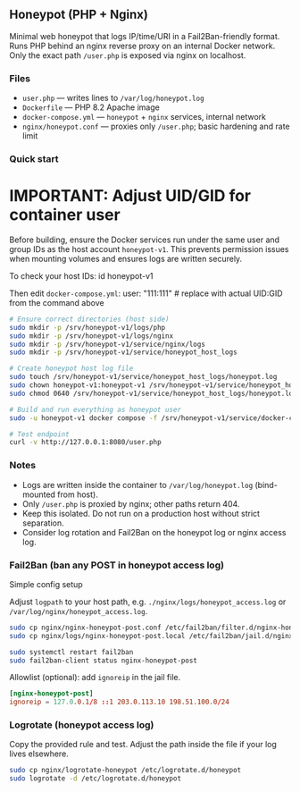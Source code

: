 ## Honeypot (PHP + Nginx)

Minimal web honeypot that logs IP/time/URI in a Fail2Ban-friendly format. Runs PHP behind an nginx reverse proxy on an internal Docker network. Only the exact path `/user.php` is exposed via nginx on localhost.

### Files
- `user.php` — writes lines to `/var/log/honeypot.log`
- `Dockerfile` — PHP 8.2 Apache image
- `docker-compose.yml` — `honeypot` + `nginx` services, internal network
- `nginx/honeypot.conf` — proxies only `/user.php`; basic hardening and rate limit

### Quick start

# IMPORTANT: Adjust UID/GID for container user
Before building, ensure the Docker services run under the same user and group IDs as the host account `honeypot-v1`.
This prevents permission issues when mounting volumes and ensures logs are written securely.

To check your host IDs:
id honeypot-v1

Then edit `docker-compose.yml`:
user: "111:111"   # replace with actual UID:GID from the command above


```bash
# Ensure correct directories (host side)
sudo mkdir -p /srv/honeypot-v1/logs/php
sudo mkdir -p /srv/honeypot-v1/logs/nginx
sudo mkdir -p /srv/honeypot-v1/service/nginx/logs
sudo mkdir -p /srv/honeypot-v1/service/honeypot_host_logs

# Create honeypot host log file
sudo touch /srv/honeypot-v1/service/honeypot_host_logs/honeypot.log
sudo chown honeypot-v1:honeypot-v1 /srv/honeypot-v1/service/honeypot_host_logs/honeypot.log
sudo chmod 0640 /srv/honeypot-v1/service/honeypot_host_logs/honeypot.log

# Build and run everything as honeypot user
sudo -u honeypot-v1 docker compose -f /srv/honeypot-v1/service/docker-compose.yml up -d --build

# Test endpoint
curl -v http://127.0.0.1:8080/user.php
```

### Notes
- Logs are written inside the container to `/var/log/honeypot.log` (bind-mounted from host).
- Only `/user.php` is proxied by nginx; other paths return 404.
- Keep this isolated. Do not run on a production host without strict separation.
- Consider log rotation and Fail2Ban on the honeypot log or nginx access log.


### Fail2Ban (ban any POST in honeypot access log)
Simple config setup

Adjust `logpath` to your host path, e.g. `./nginx/logs/honeypot_access.log` or `/var/log/nginx/honeypot_access.log`.

```bash
sudo cp nginx/nginx-honeypot-post.conf /etc/fail2ban/filter.d/nginx-honeypot-post.conf
sudo cp nginx/logs/nginx-honeypot-post.local /etc/fail2ban/jail.d/nginx-honeypot-post.local

sudo systemctl restart fail2ban
sudo fail2ban-client status nginx-honeypot-post
```

Allowlist (optional): add `ignoreip` in the jail file.

```conf
[nginx-honeypot-post]
ignoreip = 127.0.0.1/8 ::1 203.0.113.10 198.51.100.0/24
```


### Logrotate (honeypot access log)
Copy the provided rule and test. Adjust the path inside the file if your log lives elsewhere.

```bash
sudo cp nginx/logrotate-honeypot /etc/logrotate.d/honeypot
sudo logrotate -d /etc/logrotate.d/honeypot
```
